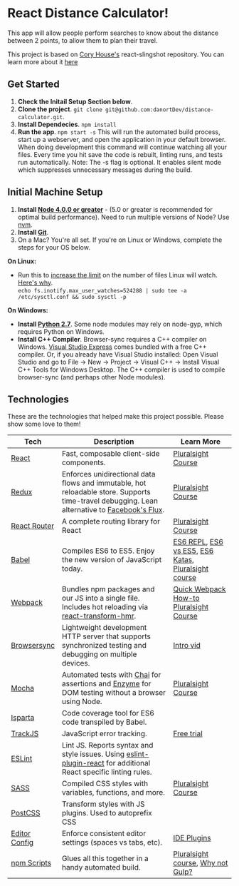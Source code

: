 # React Distance Calculator!

This app will allow people perform searches to know about the distance between 2 points, to allow them to plan their travel.

This project is based on [Cory House's](https://github.com/coryhouse) react-slingshot repository. You can learn more about it [here](https://github.com/coryhouse/react-slingshot)

## Get Started

1. **Check the Initail Setup Section below**.
2. **Clone the project**. `git clone git@github.com:danortDev/distance-calculator.git`.
3. **Install Dependecies**. `npm install`
4. **Run the app**. `npm start -s` This will run the automated build process, start up a webserver, and open the application in your default browser. When doing development this command will continue watching all your files. Every time you hit save the code is rebuilt, linting runs, and tests run automatically. Note: The -s flag is optional. It enables silent mode which suppresses unnecessary messages during the build.

## Initial Machine Setup

1. **Install [Node 4.0.0 or greater](https://nodejs.org)** - (5.0 or greater is recommended for optimal build performance). Need to run multiple versions of Node? Use [nvm](https://github.com/creationix/nvm).
2. **Install [Git](https://git-scm.com/downloads)**.
3. On a Mac? You're all set. If you're on Linux or Windows, complete the steps for your OS below.

**On Linux:**

- Run this to [increase the limit](http://stackoverflow.com/questions/16748737/grunt-watch-error-waiting-fatal-error-watch-enospc) on the number of files Linux will watch. [Here's why](https://github.com/coryhouse/react-slingshot/issues/6).<br>
  `echo fs.inotify.max_user_watches=524288 | sudo tee -a /etc/sysctl.conf && sudo sysctl -p`

**On Windows:**

- **Install [Python 2.7](https://www.python.org/downloads/)**. Some node modules may rely on node-gyp, which requires Python on Windows.
- **Install C++ Compiler**. Browser-sync requires a C++ compiler on Windows. [Visual Studio Express](https://www.visualstudio.com/en-US/products/visual-studio-express-vs) comes bundled with a free C++ compiler. Or, if you already have Visual Studio installed: Open Visual Studio and go to File -> New -> Project -> Visual C++ -> Install Visual C++ Tools for Windows Desktop. The C++ compiler is used to compile browser-sync (and perhaps other Node modules).

## Technologies

These are the technologies that helped make this project possible. Please show some love to them!

**Tech**                                                | **Description**                                                                                                                                                                                    | **Learn More**
------------------------------------------------------- | -------------------------------------------------------------------------------------------------------------------------------------------------------------------------------------------------- | ------------------------------------------------------------------------------------------------------------------------------------------------------------------------------------------------------
[React](https://facebook.github.io/react/)              | Fast, composable client-side components.                                                                                                                                                           | [Pluralsight Course](https://www.pluralsight.com/courses/react-flux-building-applications)
[Redux](http://redux.js.org)                            | Enforces unidirectional data flows and immutable, hot reloadable store. Supports time-travel debugging. Lean alternative to [Facebook's Flux](https://facebook.github.io/flux/docs/overview.html). | [Pluralsight Course](http://www.pluralsight.com/courses/react-redux-react-router-es6)
[React Router](https://github.com/reactjs/react-router) | A complete routing library for React                                                                                                                                                               | [Pluralsight Course](https://www.pluralsight.com/courses/react-flux-building-applications)
[Babel](http://babeljs.io)                              | Compiles ES6 to ES5\. Enjoy the new version of JavaScript today.                                                                                                                                   | [ES6 REPL](https://babeljs.io/repl/), [ES6 vs ES5](http://es6-features.org), [ES6 Katas](http://es6katas.org), [Pluralsight course](https://www.pluralsight.com/courses/javascript-fundamentals-es6)
[Webpack](http://webpack.github.io)                     | Bundles npm packages and our JS into a single file. Includes hot reloading via [react-transform-hmr](https://www.npmjs.com/package/react-transform-hmr).                                           | [Quick Webpack How-to](https://github.com/petehunt/webpack-howto) [Pluralsight Course](https://www.pluralsight.com/courses/webpack-fundamentals)
[Browsersync](https://www.browsersync.io/)              | Lightweight development HTTP server that supports synchronized testing and debugging on multiple devices.                                                                                          | [Intro vid](https://www.youtube.com/watch?time_continue=1&v=heNWfzc7ufQ)
[Mocha](http://mochajs.org)                             | Automated tests with [Chai](http://chaijs.com/) for assertions and [Enzyme](https://github.com/airbnb/enzyme) for DOM testing without a browser using Node.                                        | [Pluralsight Course](https://www.pluralsight.com/courses/testing-javascript)
[Isparta](https://github.com/douglasduteil/isparta)     | Code coverage tool for ES6 code transpiled by Babel.
[TrackJS](https://trackjs.com/)                         | JavaScript error tracking.                                                                                                                                                                         | [Free trial](https://my.trackjs.com/signup)
[ESLint](http://eslint.org/)                            | Lint JS. Reports syntax and style issues. Using [eslint-plugin-react](https://github.com/yannickcr/eslint-plugin-react) for additional React specific linting rules.                               |
[SASS](http://sass-lang.com/)                           | Compiled CSS styles with variables, functions, and more.                                                                                                                                           | [Pluralsight Course](https://www.pluralsight.com/courses/better-css)
[PostCSS](https://github.com/postcss/postcss)           | Transform styles with JS plugins. Used to autoprefix CSS
[Editor Config](http://editorconfig.org)                | Enforce consistent editor settings (spaces vs tabs, etc).                                                                                                                                          | [IDE Plugins](http://editorconfig.org/#download)
[npm Scripts](https://docs.npmjs.com/misc/scripts)      | Glues all this together in a handy automated build.                                                                                                                                                | [Pluralsight course](https://www.pluralsight.com/courses/npm-build-tool-introduction), [Why not Gulp?](https://medium.com/@housecor/why-i-left-gulp-and-grunt-for-npm-scripts-3d6853dd22b8#.vtaziro8n)
